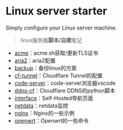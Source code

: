 # Linux server starter
Simply configure your Linux server machine.

> linux服务器**脚本/自建**笔记

* [acme](/linux-server/acme)：acme.sh获取/更新TLS证书
* [aria2](/linux-server/aria2)：aria2配置
* [backup](/linux-server/backup)：备份linux的方案
* [cf-tunnel](/linux-server/cloudflare-tunnel)：Cloudflare Tunnel的配置
* [code-server](/linux-server/code-server)：code-server浏览器vscode
* [ddns-cf](/linux-server/ddns-cf)：Cloudflare DDNS的python脚本
* [interface](/linux-server/interface)：Self-Hosted导航页面
* [netdata](/linux-server/netdata)：netdata监控
* [nginx](/linux-server/nginx)：Nginx的一些示例
* [openwrt](/linux-server/openwrt)：Openwrt的一些命令